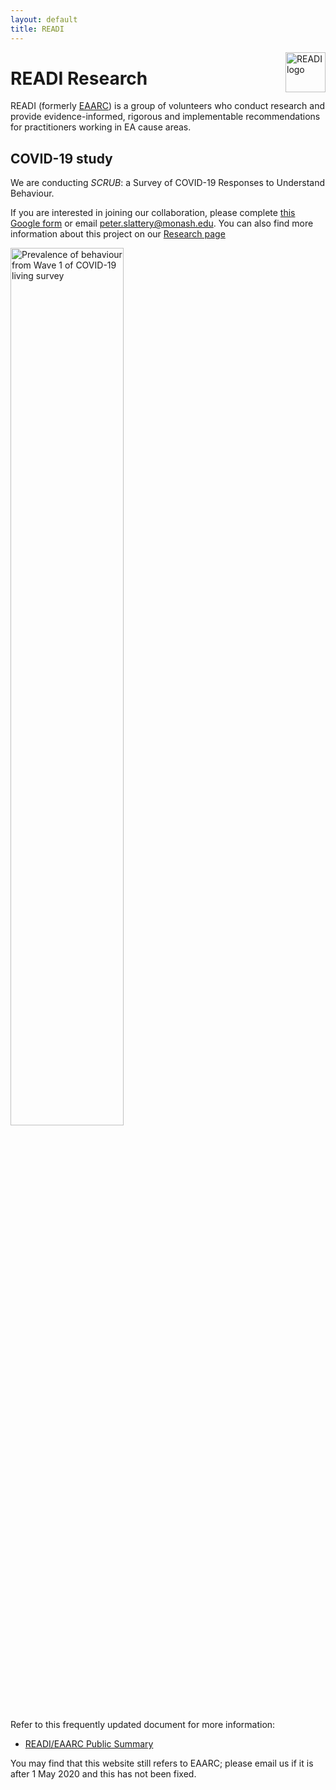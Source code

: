 ```yaml
---
layout: default
title: READI
---
```


<img src="/assets/noun_Target_804778.png" alt="READI logo" title="READI logo" style="width: 64px; float: right; margin: 0;"> 

# READI Research

READI (formerly [EAARC](https://www.eaarc.org/)) is a group of volunteers who conduct research and provide evidence-informed, rigorous and implementable recommendations for practitioners working in EA cause areas. 

## COVID-19 study

We are conducting *SCRUB*: a Survey of COVID-19 Responses to Understand Behaviour. 

If you are interested in joining our collaboration, please complete [this Google form](https://forms.gle/ZA8ZQCU2aGYS31QJA) or email peter.slattery@monash.edu. You can also find more information about this project on our [Research page](pages/research.html)

<img src="/assets/COVID-19 LS - Wave 1 - Behaviours.png" alt="Prevalence of behaviour from Wave 1 of COVID-19 living survey" style="width:60%;">

Refer to this frequently updated document for more information:

- [READI/EAARC Public Summary](https://docs.google.com/document/d/1VSPoy2Ps7NQqFgERjKUXH-8tiEHNTuVZ-L6MY6YWpyk/edit?usp=sharing)

You may find that this website still refers to EAARC; please email us if it is after 1 May 2020 and this has not been fixed.
